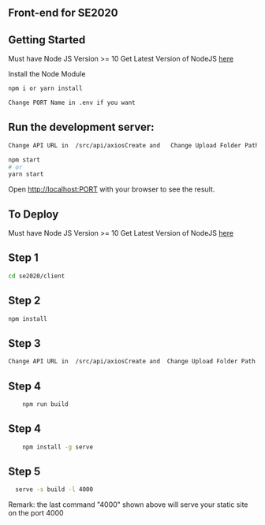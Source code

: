 ## Front-end for SE2020

## Getting Started

Must have Node JS Version >= 10
Get Latest Version of NodeJS [here](https://nodejs.org/en/)

Install the Node Module

```bash
npm i or yarn install
```

```bash
Change PORT Name in .env if you want
```

## Run the development server:

```bash
Change API URL in  /src/api/axiosCreate and   Change Upload Folder Path in /src/utils/baseURL
```

```bash
npm start
# or
yarn start
```

Open [http://localhost:PORT](http://localhost:4000) with your browser to see the result.

## To Deploy

Must have Node JS Version >= 10
Get Latest Version of NodeJS [here](https://nodejs.org/en/)

## Step 1

```bash
cd se2020/client
```

## Step 2

```bash
npm install
```

## Step 3

```bash
Change API URL in  /src/api/axiosCreate and  Change Upload Folder Path in  /src/utils/baseURL
```

## Step 4

```bash
    npm run build
```

## Step 4

```bash
    npm install -g serve
```

## Step 5

```bash
  serve -s build -l 4000
```

Remark: the last command "4000" shown above will serve your static site on the port 4000

